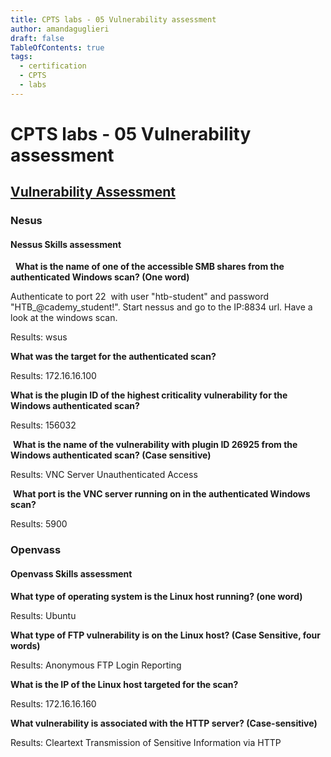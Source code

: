 ```yaml
---
title: CPTS labs - 05 Vulnerability assessment
author: amandaguglieri
draft: false
TableOfContents: true
tags:
  - certification
  - CPTS
  - labs
---
```

# CPTS labs - 05 Vulnerability assessment

## [Vulnerability Assessment](https://academy.hackthebox.com/module/details/108)

### Nesus

#### Nessus Skills assessment

 
**What is the name of one of the accessible SMB shares from the authenticated Windows scan? (One word)**

Authenticate to port 22  with user "htb-student" and password "HTB_@cademy_student!". Start nessus and go to the IP:8834 url. Have a look at the windows scan.

Results: wsus


**What was the target for the authenticated scan?** 

Results: 172.16.16.100


**What is the plugin ID of the highest criticality vulnerability for the Windows authenticated scan?** 

Results: 156032



 **What is the name of the vulnerability with plugin ID 26925 from the Windows authenticated scan? (Case sensitive)**

Results:   VNC Server Unauthenticated Access



 **What port is the VNC server running on in the authenticated Windows scan?**


Results:  5900


### Openvass

#### Openvass Skills assessment

**What type of operating system is the Linux host running? (one word)**

Results:  Ubuntu


**What type of FTP vulnerability is on the Linux host? (Case Sensitive, four words)**

Results:  Anonymous FTP Login Reporting


**What is the IP of the Linux host targeted for the scan?**

Results:  172.16.16.160


**What vulnerability is associated with the HTTP server? (Case-sensitive)**

Results:  Cleartext Transmission of Sensitive Information via HTTP